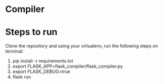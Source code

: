 # Compiler


# Steps to run

Clone the repository and using your virtualenv, run the following steps on terminal:

1. pip install -r requirements.txt
2. export FLASK_APP=flask_compiler/flask_compiler.py
3. export FLASK_DEBUG=true
4. flask run

<!-- This project is deployed on Heroku: [https://anchor-loans-test.herokuapp.com/](https://anchor-loans-test.herokuapp.com/) -->